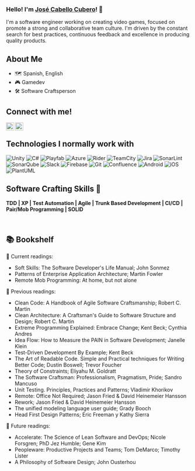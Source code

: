 ### Hello! I'm [José Cabello Cubero][linkedIn]! 🤙

I'm a software engineer working on creating video games, focused on promote a strong and collaborative team culture. I'm driven by the constant search for best practices, continuous feedback and excellence in producing quality products.

## About Me

* 🗺 Spanish, English
* 🎮 Gamedev
* 🛠 Software Craftsperson

## Connect with me!
[<img align="left" alt="codeSTACKr | LinkedIn" width="22px" src="https://upload.wikimedia.org/wikipedia/commons/7/7e/Gmail_icon_%282020%29.svg" />][gmail]
[<img align="left" alt="codeSTACKr | LinkedIn" width="22px" src="https://upload.wikimedia.org/wikipedia/commons/8/81/LinkedIn_icon.svg" />][linkedIn]

[gmail]: jose.cabello.cubero@gmail.com
[linkedIn]: https://www.linkedin.com/in/jos%C3%A9-cabello-cubero-231262185/

<br />

## Technologies I normally work with
![Unity](https://img.shields.io/badge/unity-%23000000.svg?style=for-the-badge&logo=unity&logoColor=white) ![C#](https://img.shields.io/badge/c%23-%23239120.svg?style=for-the-badge&logo=csharp&logoColor=white) ![Playfab](https://img.shields.io/badge/PLAYFAB-orange?style=for-the-badge) ![Azure](https://img.shields.io/badge/azure-%230072C6.svg?style=for-the-badge&logo=microsoftazure&logoColor=white) ![Rider](https://img.shields.io/badge/Rider-000000.svg?style=for-the-badge&logo=Rider&logoColor=white&color=black&labelColor=crimson) ![TeamCity](https://img.shields.io/badge/teamcity-000000.svg?style=for-the-badge&logo=teamcity&logoColor=white) ![Jira](https://img.shields.io/badge/jira-%230A0FFF.svg?style=for-the-badge&logo=jira&logoColor=white) ![SonarLint](https://img.shields.io/badge/SonarLint-CB2029?style=for-the-badge&logo=SONARLINT&logoColor=white) ![SonarQube](https://img.shields.io/badge/SonarQube-black?style=for-the-badge&logo=sonarqube&logoColor=4E9BCD) ![Slack](https://img.shields.io/badge/Slack-4A154B?style=for-the-badge&logo=slack&logoColor=white)
![Firebase](https://img.shields.io/badge/firebase-a08021?style=for-the-badge&logo=firebase&logoColor=ffcd34) ![Git](https://img.shields.io/badge/git-%23F05033.svg?style=for-the-badge&logo=git&logoColor=white) ![Confluence](https://img.shields.io/badge/confluence-%23172BF4.svg?style=for-the-badge&logo=confluence&logoColor=white) ![Android](https://img.shields.io/badge/Android-3DDC84?style=for-the-badge&logo=android&logoColor=white) ![iOS](https://img.shields.io/badge/iOS-000000?style=for-the-badge&logo=ios&logoColor=white) ![PlantUML](https://img.shields.io/badge/PlantUML-yellow?style=for-the-badge&logo=uml&logoColor=black)

## Software Crafting Skills 🔨

**TDD | XP | Test Automation | Agile | Trunk Based Development | CI/CD | Pair/Mob Programming | SOLID**

<br />

## 📚 Bookshelf

📖 Current readings:

- Soft Skills: The Software Developer's Life Manual; John Sonmez
- Patterns of Enterprise Application Architecture; Martin Fowler
- Remote Mob Programming: At home, but not alone

📕 Previous readings:

- Clean Code: A Handbook of Agile Software Craftsmanship; Robert C. Martin
- Clean Architecture: A Craftsman's Guide to Software Structure and Design; Robert C. Martin
- Extreme Programming Explained: Embrace Change; Kent Beck; Cynthia Andres
- Idea Flow: How to Measure the PAIN in Software Development; Janelle Klein
- Test-Driven Development By Example; Kent Beck
- The Art of Readable Code. Simple and Practical techniques for Writing Better Code; Dustin Boswell; Trevor Foucher
- Theory of Constraints; Eliyahu M. Goldratt
- The Software Craftsman: Professionalism, Pragmatism, Pride; Sandro Mancuso
- Unit Testing. Principles, Practices and Patterns; Vladimir Khorikov
- Remote: Office Not Required; Jason Fried & David Heinemeier Hansson
- Rework; Jason Fried & David Heinemeier Hansson
- The unified modeling language user guide; Grady Booch
- Head First Design Patterns; Eric Freeman y Kathy Sierra

🔮 Future readings:

- Accelerate: The Science of Lean Software and DevOps; Nicole Forsgren; PhD Jez Humble; Gene Kim
- Peopleware: Productive Projects and Teams; Tom DeMarco; Timothy Lister
- A Philosophy of Software Design; John Ousterhou
